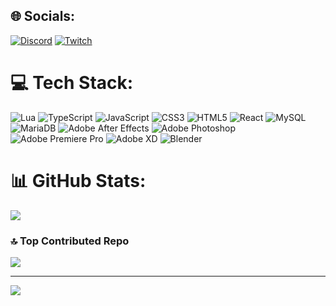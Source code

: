
## 🌐 Socials:
[![Discord](https://img.shields.io/badge/Discord-%237289DA.svg?logo=discord&logoColor=white)](https://discord.gg/happykil) [![Twitch](https://img.shields.io/badge/Twitch-%239146FF.svg?logo=Twitch&logoColor=white)](https://twitch.tv/HappykillRS) 

# 💻 Tech Stack:
![Lua](https://img.shields.io/badge/lua-%232C2D72.svg?style=for-the-badge&logo=lua&logoColor=white) ![TypeScript](https://img.shields.io/badge/typescript-%23007ACC.svg?style=for-the-badge&logo=typescript&logoColor=white) ![JavaScript](https://img.shields.io/badge/javascript-%23323330.svg?style=for-the-badge&logo=javascript&logoColor=%23F7DF1E) ![CSS3](https://img.shields.io/badge/css3-%231572B6.svg?style=for-the-badge&logo=css3&logoColor=white) ![HTML5](https://img.shields.io/badge/html5-%23E34F26.svg?style=for-the-badge&logo=html5&logoColor=white) ![React](https://img.shields.io/badge/react-%2320232a.svg?style=for-the-badge&logo=react&logoColor=%2361DAFB) ![MySQL](https://img.shields.io/badge/mysql-4479A1.svg?style=for-the-badge&logo=mysql&logoColor=white) ![MariaDB](https://img.shields.io/badge/MariaDB-003545?style=for-the-badge&logo=mariadb&logoColor=white) ![Adobe After Effects](https://img.shields.io/badge/Adobe%20After%20Effects-9999FF.svg?style=for-the-badge&logo=Adobe%20After%20Effects&logoColor=white) ![Adobe Photoshop](https://img.shields.io/badge/adobe%20photoshop-%2331A8FF.svg?style=for-the-badge&logo=adobe%20photoshop&logoColor=white) ![Adobe Premiere Pro](https://img.shields.io/badge/Adobe%20Premiere%20Pro-9999FF.svg?style=for-the-badge&logo=Adobe%20Premiere%20Pro&logoColor=white) ![Adobe XD](https://img.shields.io/badge/Adobe%20XD-470137?style=for-the-badge&logo=Adobe%20XD&logoColor=#FF61F6) ![Blender](https://img.shields.io/badge/blender-%23F5792A.svg?style=for-the-badge&logo=blender&logoColor=white)
# 📊 GitHub Stats:
![](https://nirzak-streak-stats.vercel.app/?user=Happykill&theme=dark&hide_border=false)<br/>


### 🔝 Top Contributed Repo
![](https://github-contributor-stats.vercel.app/api?username=Happykill&limit=5&theme=dark&combine_all_yearly_contributions=true)

---
[![](https://visitcount.itsvg.in/api?id=Happykill&icon=0&color=0)](https://visitcount.itsvg.in)
